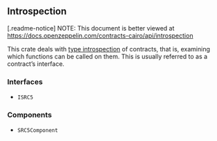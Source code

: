 ## Introspection

[.readme-notice]
NOTE: This document is better viewed at https://docs.openzeppelin.com/contracts-cairo/api/introspection

This crate deals with [type introspection](https://en.wikipedia.org/wiki/Type_introspection) of contracts, that is,
examining which functions can be called on them. This is usually referred to as a contract’s interface.

### Interfaces

- `ISRC5`

### Components

- `SRC5Component`
